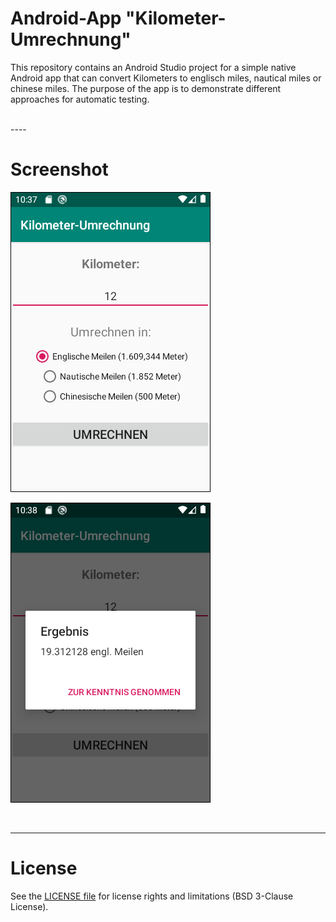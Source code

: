 # Android-App "Kilometer-Umrechnung" #

This repository contains an Android Studio project for a simple native Android app that can convert Kilometers to englisch miles, nautical miles or chinese miles.
The purpose of the app is to demonstrate different approaches for automatic testing.

<br>
----

# Screenshot #

![Screenshot 1](screenshot_1.png)

![Screenshot 2](screenshot_2.png)

<br>

----
# License #

See the [LICENSE file](LICENSE.md) for license rights and limitations (BSD 3-Clause License).
